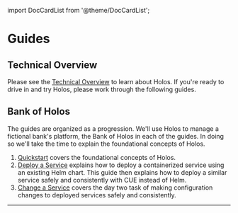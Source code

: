 import DocCardList from '@theme/DocCardList';

# Guides

## Technical Overview

Please see the [Technical Overview] to learn about Holos.  If you're ready to
drive in and try Holos, please work through the following guides.

## Bank of Holos
The guides are organized as a progression.  We'll use Holos to manage a
fictional bank's platform, the Bank of Holos in each of the guides.  In doing so
we'll take the time to explain the foundational concepts of Holos.

1. [Quickstart] covers the foundational concepts of Holos.
2. [Deploy a Service] explains how to deploy a containerized service using an
existing Helm chart.  This guide then explains how to deploy a similar service
safely and consistently with CUE instead of Helm.
3. [Change a Service] covers the day two task of making configuration changes to
deployed services safely and consistently.

---

<DocCardList />

[Quickstart]: /docs/quickstart/
[Deploy a Service]: /docs/guides/deploy-a-service/
[Change a Service]: /docs/guides/change-a-service/
[Technical Overview]: /docs/technical-overview/
